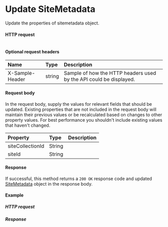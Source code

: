 # Update SiteMetadata

Update the properties of sitemetadata object.
#### HTTP request
```http

```

#### Optional request headers
| Name       | Type | Description|
|:-----------|:------|:----------|
| X-Sample-Header  | string  | Sample of how the HTTP headers used by the API could be displayed.|

#### Request body
In the request body, supply the values for relevant fields that should be updated. Existing properties that are not included in the request body will maintain their previous values or be recalculated based on changes to other property values. For best performance you shouldn't include existing values that haven't changed.

| Property	   | Type	|Description|
|:---------------|:--------|:----------|
|siteCollectionId|String||
|siteId|String||

#### Response
If successful, this method returns a `200 OK` response code and updated [SiteMetadata](../resources/sitemetadata.md) object in the response body.
#### Example
##### HTTP request
##### Response
